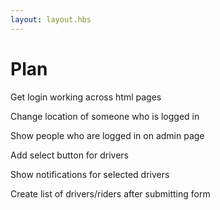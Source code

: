 ```yaml
---
layout: layout.hbs
---
```


# Plan

Get login working across html pages

Change location of someone who is logged in

Show people who are logged in on admin page

Add select button for drivers

Show notifications for selected drivers

Create list of drivers/riders after submitting form
